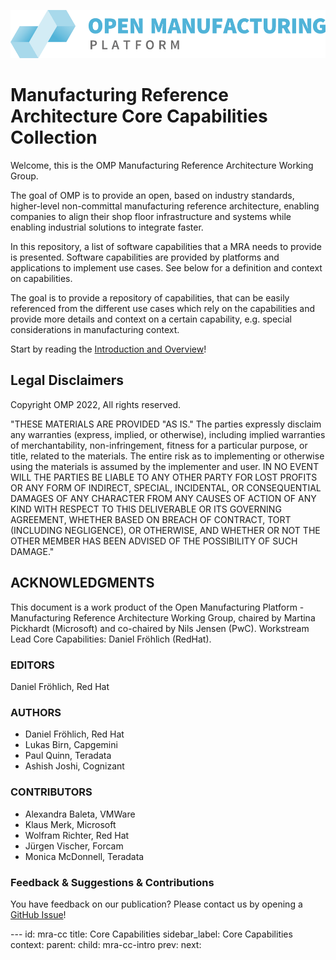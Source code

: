 ![OMP Logo](assets/images/omp-logo.png)
<br/>

# Manufacturing Reference Architecture Core Capabilities Collection

Welcome, this is the OMP Manufacturing Reference Architecture Working Group.

The goal of OMP is to provide an open, based on industry standards, higher-level non-committal manufacturing reference architecture, enabling companies to align their shop floor infrastructure and systems while enabling industrial solutions to integrate faster.   

In this repository, a list of software capabilities that a MRA needs to
provide is presented. Software capabilities are provided by platforms
and applications to implement use cases. See below for a definition and
context on capabilities.

The goal is to provide a repository of capabilities, that can be easily
referenced from the different use cases which rely on the capabilities
and provide more details and context on a certain capability, e.g.
special considerations in manufacturing context.

Start by reading the [Introduction and Overview](IntroductionAndOverview.md)!

## Legal Disclaimers
Copyright OMP 2022, All rights reserved.  

"THESE MATERIALS ARE PROVIDED "AS IS." The parties expressly disclaim
any warranties (express, implied, or otherwise), including implied
warranties of merchantability, non-infringement, fitness for a
particular purpose, or title, related to the materials. The entire risk
as to implementing or otherwise using the materials is assumed by the
implementer and user. IN NO EVENT WILL THE PARTIES BE LIABLE TO ANY
OTHER PARTY FOR LOST PROFITS OR ANY FORM OF INDIRECT, SPECIAL,
INCIDENTAL, OR CONSEQUENTIAL DAMAGES OF ANY CHARACTER FROM ANY CAUSES OF
ACTION OF ANY KIND WITH RESPECT TO THIS DELIVERABLE OR ITS GOVERNING
AGREEMENT, WHETHER BASED ON BREACH OF CONTRACT, TORT (INCLUDING
NEGLIGENCE), OR OTHERWISE, AND WHETHER OR NOT THE OTHER MEMBER HAS BEEN
ADVISED OF THE POSSIBILITY OF SUCH DAMAGE."

## ACKNOWLEDGMENTS
This document is a work product of the Open Manufacturing Platform -
Manufacturing Reference Architecture Working Group, chaired by Martina
Pickhardt (Microsoft) and co-chaired by Nils Jensen (PwC).
Workstream Lead Core Capabilities: Daniel Fröhlich (RedHat).

### EDITORS
Daniel Fröhlich, Red Hat

### AUTHORS
* Daniel Fröhlich, Red Hat
* Lukas Birn, Capgemini
* Paul Quinn, Teradata
* Ashish Joshi, Cognizant

### CONTRIBUTORS
* Alexandra Baleta, VMWare
* Klaus Merk, Microsoft
* Wolfram Richter, Red Hat
* Jürgen Vischer, Forcam
* Monica McDonnell, Teradata

### Feedback & Suggestions & Contributions
You have feedback on our publication? Please contact us by opening a [GitHub Issue](https://github.com/OpenManufacturingPlatform/mra-core-capabilities/issues)!


--- <!-- META -->
id: mra-cc
title: Core Capabilities
sidebar_label: Core Capabilities
context:
parent:
child: mra-cc-intro
prev:
next:
